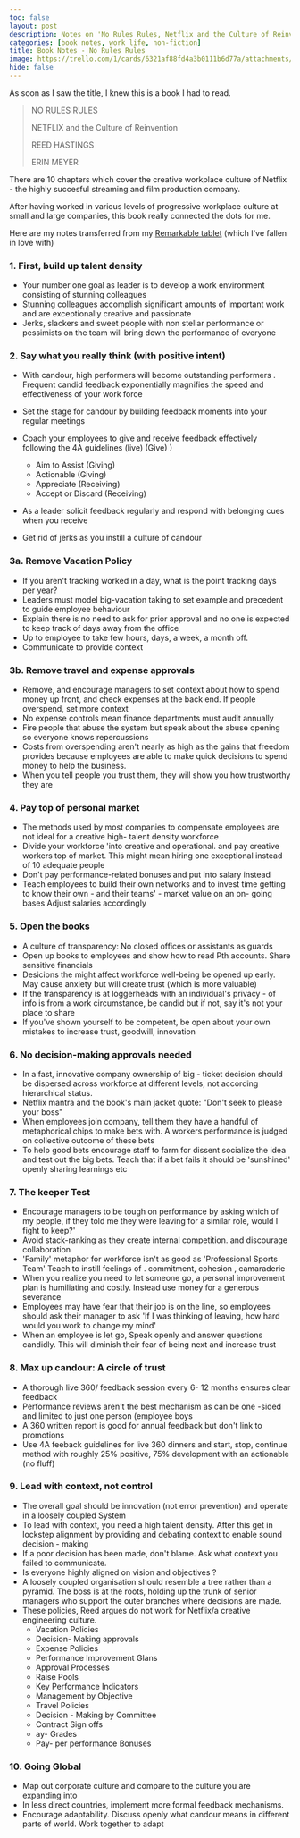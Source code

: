 ```yaml
---
toc: false
layout: post
description: Notes on 'No Rules Rules, Netflix and the Culture of Reinvention' by Reed Hastings and Erin Meyer.<br><br>Gripping storytelling on how to create and maintain a dynamic, flexible and creative engineering culture.
categories: [book notes, work life, non-fiction]
title: Book Notes - No Rules Rules
image: https://trello.com/1/cards/6321af88fd4a3b0111b6d77a/attachments/6321b09d26ab060151e45153/download/no-rules-rules-netflix.png
hide: false
---
```


As soon as I saw the title, I knew this is a book I had to read.

> NO RULES RULES
>
> NETFLIX and the Culture of Reinvention
>
> REED HASTINGS
>
> ERIN MEYER

There are 10 chapters which cover the creative workplace culture of Netflix - the highly succesful streaming and film production company.

After having worked in various levels of progressive workplace culture at small and large companies, this book really connected the dots for me.

Here are my notes transferred from my [Remarkable tablet](https://time.com/collection/best-inventions-2020/5911408/remarkable-2/) (which I've fallen in love with)
 

### 1. First, build up talent density 

- Your number one goal as leader is to develop a work environment consisting of stunning colleagues
- Stunning colleagues accomplish significant amounts of important work and are exceptionally creative and passionate
- Jerks, slackers and sweet people with non stellar performance or pessimists on the team will bring down the performance of everyone

### 2. Say what you really think (with positive intent) 

- With candour, high performers will become outstanding performers . Frequent candid feedback exponentially magnifies the speed and effectiveness of your work force 

- Set the stage for candour by building feedback moments into your regular meetings
- Coach your employees to give and receive feedback effectively following the 4A guidelines (live) (Give) )
  - Aim to Assist (Giving)
  - Actionable (Giving)
  - Appreciate (Receiving)
  - Accept or Discard (Receiving)
    
- As a leader solicit feedback regularly and respond with belonging cues when you receive
 - Get rid of jerks as you instill a culture of candour

### 3a. Remove Vacation Policy

- If you aren't tracking worked in a day, what is the point tracking days per year?
- Leaders must model big-vacation taking to set example and precedent to guide employee behaviour
- Explain there is no need to ask for prior approval and no one is expected to keep track of days away from the office
- Up to employee to take few hours, days, a week, a month off.
- Communicate to provide context

### 3b. Remove travel and expense approvals

- Remove, and encourage managers to set context about how to spend money up front, and check expenses at the back end. If people overspend, set more context
- No expense controls mean finance departments must audit annually
- Fire people that abuse the system but speak about the abuse opening so everyone knows repercussions
- Costs from overspending aren't nearly as high as the gains that freedom provides because employees are able to make quick decisions to spend money to help the business.
- When you tell people you trust them, they will show you how trustworthy they are

### 4. Pay top of personal market

- The methods used by most companies to compensate employees are not ideal for a creative high- talent density workforce
- Divide your workforce 'into creative and operational. and pay creative workers top of market. This might mean hiring one exceptional instead of 10 adequate people
- Don't pay performance-related bonuses and put into salary instead
- Teach employees to build their own networks and to invest time getting to know their own - and their teams' - market value on an on- going bases Adjust salaries accordingly

### 5. Open the books

- A culture of transparency: No closed offices or assistants as guards
- Open up books to employees and show how to read Pth accounts. Share sensitive financials
- Desicions the might affect workforce well-being be opened up early. May cause anxiety but will create trust (which is more valuable)
- If the transparency is at loggerheads with an individual's privacy - of info is from a work circumstance, be candid but if not, say it's not your place to share
- If you've shown yourself to be competent, be open about your own mistakes to increase trust, goodwill, innovation

### 6. No decision-making approvals needed

- In a fast, innovative company ownership of big - ticket decision should be dispersed across workforce at different levels, not according hierarchical status.
- Netflix mantra and the book's main jacket quote: "Don't seek to please your boss"
- When employees join company, tell them they have a handful of metaphorical chips to make bets with. A workers performance is judged on collective outcome of these bets
- To help good bets encourage staff to farm for dissent socialize the idea and test out the big bets. Teach that if a bet fails it should be 'sunshined' openly sharing learnings etc

### 7. The keeper Test

- Encourage managers to be tough on performance by asking which of my people, if they told me they were leaving for a similar role, would I fight to keep?'
- Avoid stack-ranking as they create internal competition. and discourage collaboration
- 'Family' metaphor for workforce isn't as good as 'Professional Sports Team' Teach to instill feelings of . commitment, cohesion , camaraderie
- When you realize you need to let someone go, a personal improvement plan is humiliating and costly. Instead use money for a generous severance
- Employees may have fear that their job is on the line, so employees should ask their manager to ask 'If I was thinking of leaving, how hard would you work to change my mind'
- When an employee is let go, Speak openly and answer questions candidly. This will diminish their fear of being next and increase trust

### 8. Max up candour: A circle of trust

- A thorough live 360/ feedback session every 6- 12 months ensures clear feedback
- Performance reviews aren't the best mechanism as can be one -sided and limited to just one person (employee boys
 - A 360 written report is good for annual feedback but don't link to promotions
 - Use 4A feeback guidelines for live 360 dinners and start, stop, continue method with roughly 25% positive, 75% development with an actionable (no fluff)

### 9. Lead with context, not control

- The overall goal should be innovation (not error prevention) and operate in a loosely coupled System
- To lead with context, you need a high talent density. After this get in lockstep alignment by providing and debating context to enable sound decision - making
- If a poor decision has been made, don't blame. Ask what context you failed to communicate.
- Is everyone highly aligned on vision and objectives ?
- A loosely coupled organisation should resemble a tree rather than a pyramid. The boss is at the roots, holding up the trunk of senior managers who support the outer branches where decisions are made.
- These policies, Reed argues do not work for Netflix/a creative engineering culture.
    - Vacation Policies
    - Decision- Making approvals
    - Expense Policies
    - Performance Improvement Glans
    - Approval Processes
    - Raise Pools
    - Key Performance Indicators
    - Management by Objective
    - Travel Policies
    - Decision - Making by Committee
    - Contract Sign offs
    - ay- Grades
    - Pay- per performance Bonuses

### 10. Going Global

- Map out corporate culture and compare to the culture you are expanding into
- In less direct countries, implement more formal feedback mechanisms.
- Encourage adaptability. Discuss openly what candour means in different parts of world. Work together to adapt
